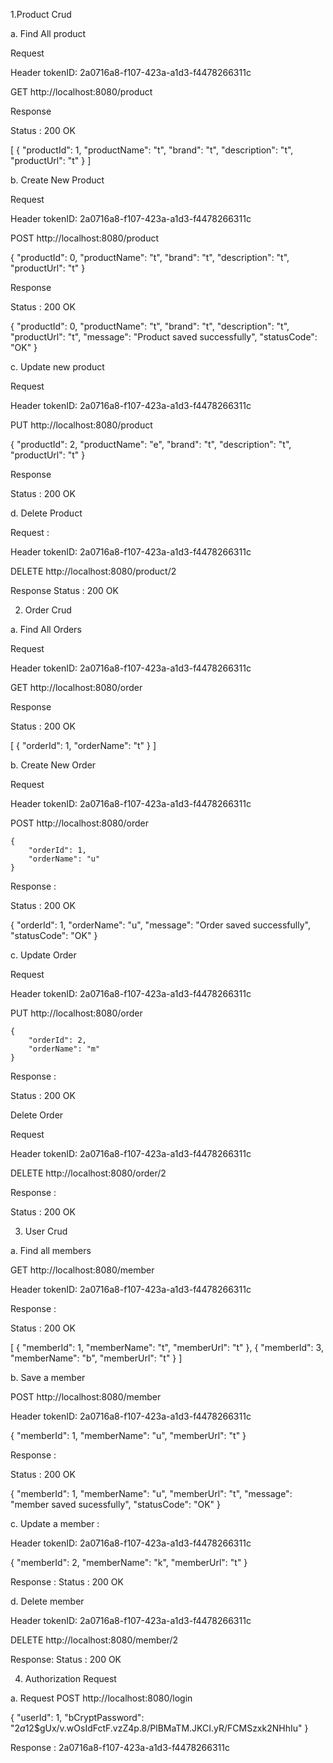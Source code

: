 1.Product Crud

a. Find All product

Request

Header
tokenID: 2a0716a8-f107-423a-a1d3-f4478266311c

GET http://localhost:8080/product

Response

Status : 200 OK

[
{
"productId": 1,
"productName": "t",
"brand": "t",
"description": "t",
"productUrl": "t"
}
]

b. Create New Product

Request

Header
tokenID: 2a0716a8-f107-423a-a1d3-f4478266311c

POST http://localhost:8080/product

{
"productId": 0,
"productName": "t",
"brand": "t",
"description": "t",
"productUrl": "t"
}

Response

Status : 200 OK

{
"productId": 0,
"productName": "t",
"brand": "t",
"description": "t",
"productUrl": "t",
"message": "Product saved successfully",
"statusCode": "OK"
}

c. Update new product

Request

Header
tokenID: 2a0716a8-f107-423a-a1d3-f4478266311c

PUT http://localhost:8080/product

{
"productId": 2,
"productName": "e",
"brand": "t",
"description": "t",
"productUrl": "t"
}

Response

Status : 200 OK

d. Delete Product

Request : 

Header
tokenID: 2a0716a8-f107-423a-a1d3-f4478266311c

DELETE http://localhost:8080/product/2

Response
Status : 200 OK

2. Order Crud

a. Find All Orders 

Request

Header
tokenID: 2a0716a8-f107-423a-a1d3-f4478266311c

GET http://localhost:8080/order

Response

Status : 200 OK

[
{
"orderId": 1,
"orderName": "t"
}
]

b. Create New Order

Request

Header
tokenID: 2a0716a8-f107-423a-a1d3-f4478266311c

POST http://localhost:8080/order

    {
        "orderId": 1,
        "orderName": "u"
    }

Response :

Status : 200 OK

{
"orderId": 1,
"orderName": "u",
"message": "Order saved successfully",
"statusCode": "OK"
}

c. Update Order

Request

Header
tokenID: 2a0716a8-f107-423a-a1d3-f4478266311c

PUT http://localhost:8080/order

    {
        "orderId": 2,
        "orderName": "m"
    }

Response : 

Status : 200 OK

Delete Order 

Request

Header
tokenID: 2a0716a8-f107-423a-a1d3-f4478266311c

DELETE http://localhost:8080/order/2

Response : 

Status : 200 OK

3. User Crud

a. Find all members

GET http://localhost:8080/member

Header
tokenID: 2a0716a8-f107-423a-a1d3-f4478266311c

Response :

Status : 200 OK

[
{
"memberId": 1,
"memberName": "t",
"memberUrl": "t"
},
{
"memberId": 3,
"memberName": "b",
"memberUrl": "t"
}
]

b. Save a member

POST http://localhost:8080/member

Header
tokenID: 2a0716a8-f107-423a-a1d3-f4478266311c

{
"memberId": 1,
"memberName": "u",
"memberUrl": "t"
}

Response :

Status : 200 OK

{
"memberId": 1,
"memberName": "u",
"memberUrl": "t",
"message": "member saved sucessfully",
"statusCode": "OK"
}

c. Update a member :

Header
tokenID: 2a0716a8-f107-423a-a1d3-f4478266311c

{
"memberId": 2,
"memberName": "k",
"memberUrl": "t"
}

Response : Status : 200 OK

d. Delete member

Header
tokenID: 2a0716a8-f107-423a-a1d3-f4478266311c

DELETE http://localhost:8080/member/2

Response: Status : 200 OK

4. Authorization Request

a. Request POST http://localhost:8080/login

{
"userId": 1,
"bCryptPassword": "$2a$12$gUx/v.wOsIdFctF.vzZ4p.8/PlBMaTM.JKCI.yR/FCMSzxk2NHhIu"
}

Response : 2a0716a8-f107-423a-a1d3-f4478266311c

